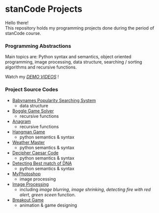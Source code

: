 # stanCode Projects
Hello there!\
This repository holds my programming projects done during the period of stanCode course.

### Programming Abstractions
Main topics are: Python syntax and semantics, object oriented programming, image processing, data structure, searching / sorting algorithms and recursive functions.

Watch my *[DEMO VIDEOS](https://drive.google.com/drive/folders/1hzNKDgFfIi9V4hjM_JrNr-tUEE0UP_aI?usp=sharing)* !

### Project Source Codes
* [Babynames Popularity Searching System](https://github.com/egsui/stanCode_Projects/tree/main/Projects/Babynames)
  * data structure
* [Boggle Game Solver](https://github.com/egsui/stanCode_Projects/tree/main/Projects/Boggle)
  * recursive functions
* [Anagram](https://github.com/egsui/stanCode_Projects/tree/main/Projects/Anagram)
  * recursive functions
* [Hangman Game](https://github.com/egsui/stanCode_Projects/tree/main/Projects/Hangman)
  * python semantics & syntax
* [Weather Master](https://github.com/egsui/stanCode_Projects/tree/main/Projects/WeatherMaster)
  * python semantics & syntax
* [Decipher Caesar Code](https://github.com/egsui/stanCode_Projects/tree/main/Projects/Caesar)
  * python semantics & syntax
* [Detecting Best match of DNA](https://github.com/egsui/stanCode_Projects/tree/main/Projects/DNA_Similarity)
  * python semantics & syntax
* [MyPhotoshop](https://github.com/egsui/stanCode_Projects/tree/main/Projects/MyPhotoshop)
  * image processing
* [Image Processing](https://github.com/egsui/stanCode_Projects/tree/main/Projects/ImageProcessing)
  * including *image blurring*, *image shrinking*, *detecting fire with red alert*, *green sceen* function.
* [Breakout Game](https://github.com/egsui/stanCode_Projects/tree/main/Projects/Breakout)
  * animation & game designing

